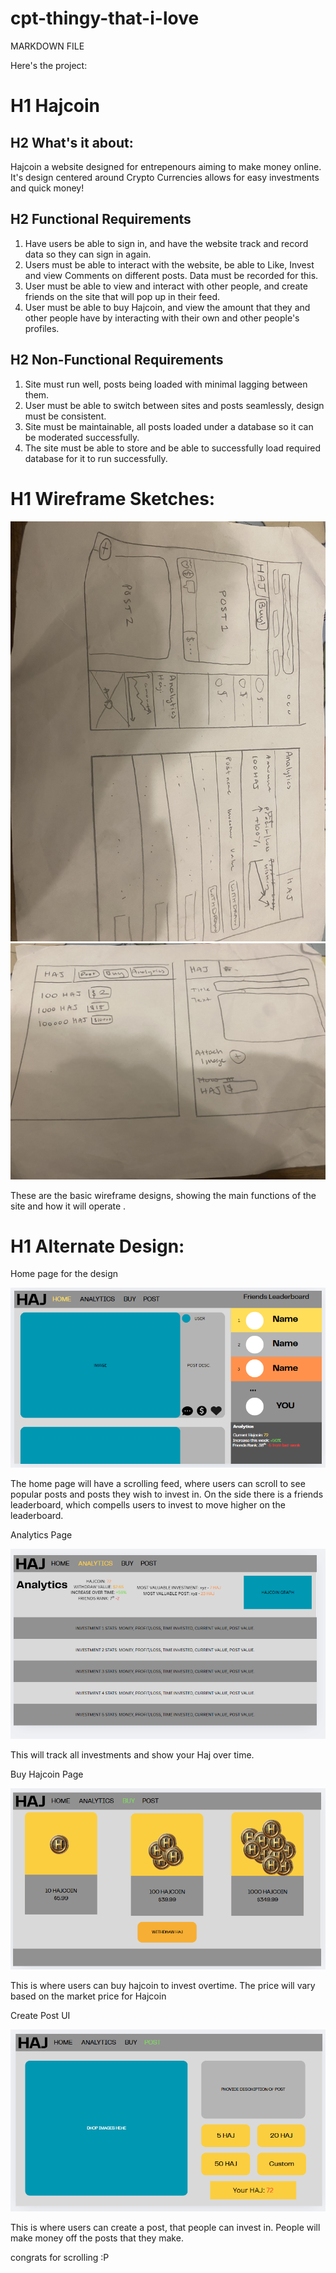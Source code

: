 # cpt-thingy-that-i-love
MARKDOWN FILE

Here's the project:
# H1 Hajcoin 

## H2 What's it about:
Hajcoin a website designed for entrepenours aiming to make money online. It's design centered around Crypto Currencies allows for easy investments and quick money! 

## H2 Functional Requirements
1. Have users be able to sign in, and have the website track and record data so they can sign in again. 
2. Users must be able to interact with the website, be able to Like, Invest and view Comments on different posts. Data must be recorded for this. 
3. User must be able to view and interact with other people, and create friends on the site that will pop up in their feed. 
4. User must be able to buy Hajcoin, and view the amount that they and other people have by interacting with their own and other people's profiles.

## H2 Non-Functional Requirements
1. Site must run well, posts being loaded with minimal lagging between them. 
2. User must be able to switch between sites and posts seamlessly, design must be consistent. 
3. Site must be maintainable, all posts loaded under a database so it can be moderated successfully. 
4. The site must be able to store and be able to successfully load required database for it to run successfully. 

# H1 Wireframe Sketches:

![Wireframe no1](IMG_5318.jpg)
![Wireframe no2](IMG_5317.jpg)

These are the basic wireframe designs, showing the main functions of the site and how it will operate . 

# H1 Alternate Design:
Home page for the design

![](haj1.png)

The home page will have a scrolling feed, where users can scroll to see popular posts and posts they wish to invest in. On the side there is a friends leaderboard, which compells users to invest to move higher on the leaderboard. 

Analytics Page

![](haj2.png)

This will track all investments and show your Haj over time. 

Buy Hajcoin Page

![](haj3.png)

This is where users can buy hajcoin to invest overtime. The price will vary based on the market price for Hajcoin

Create Post UI

![](haj4.png)

This is where users can create a post, that people can invest in. People will make money off the posts that they make. 


















































































































































































































































































































































































































































































































































































































































































































































































































































































































































































































































































































































































































































































































































































































































































































































































































































































































































































































































































































































































































































































































































































































































































































































































































































































































































































































































































































































































































































































































































































































































































































































































































































































































































































































































































































































































































































































































































































































































































































































































































































































































































































































































































































































































































































































































































































































































































































































































































































































































































































































































































































































































































































































































































































































































































































































































































































































































































































































































































































































































































































































































































































































































































































































































































































































































































































































































































































































































































































































































































































































































































































































































































































































































































































































































































































































































































































































































































































































































































































































































































































































































































































































































































































































































































































































































































































































































































































































































































































































































































































































































































































































































































































































































































































































































































































































































































































































































































































































































































































































































































































































































































































































































































































































































































































































































































































































































































































































































































































































































































































































































































































































































































































































































































































































































































































































































































































































































































































































































































































































































































































































































































































































































































































































































































































































































































































































































































































































































































































































































































































































































































































































































































































































































































































































































































































































































































































































































































































































































































































































































































































































































































































































































































































































































































































































































































































































































































































































































































































































































































































































































































































































































































































































































































































































































































































































































































































































































































































































































































































































































































































































































































































































































































































































































































































































































































































































































































































































































































































































































































































































































































































































































































































































































































































































































































































































































































































































































































































































































































































































































































































































































































































































































































































































































































































































































































































































































































































































































































































































































































































































































































































































































































































































































































































































































































































































































































































































































































































































































































































































































































































































































































































































































































































































































































































































































































































































































































































































































































































































































































































































































































































































































































































































































































































































































































































































































































































































































































































































































































































































































































































































































































































































































































































































































































































































































































































































































































































































































































































































































































































































































































































































































































































































































































































































































































































































































































































































































































































































































































































































































































































































































































































































































































































































































































































































































































































































































































































































































































































































































































































































































































































































































































































































































































































































































































































































































































































































































































































































































































































































































































































































































































































































































































































































































































































































































































































































































































































































































































































































































































































































































































































































































































































































































































































































































































































































































































































































































































































































































































































































































































































































































































































































































































































































































































































































































































































































































































































































































































































































































































































































































































































































































































































































































































































































































































































































































































































































































































































































































































































































































































































































































































































































































































































































































































































































































































































































































































































































































































































































































































































































































































































































































































































































































































































































































































































































































































































































































































































































































































































































































































































































































































































































































































































































































































































































































































































































































































































































































































































































































































































































































































































































































































































































































































































































































































































































































































































































































































































































































































































































































































































































































































































































































































































































































































































































































































































































































































































































































































































































































































































































































































































































































































































































































































































































































































































































































































































































































































































































































































































































































































































































































































































































































































































































































































































































































































































































































































































































































































































































































































































































































































































































































































































































































































































































































































































































































































































































































































































































































































































































































































































































































































































































































































































































































































































































































































































































































































































































































































































































































































































































































































































































































































































































































































































































































































































































































































































































































































































































































































































































































































































































































































































































































































































































































































































































































































































































































































































































































































































































































































































































































































































































































































































































































































































































































































































































































































































































































































































































































































































































































































































































































































































































































































































































































































































































































































































































































































































































































































































































































































































































































































































































































































































































































































































































































































































































































































































































































































































































































































































































































































































































































































































































































































































































































































































































































































































































































































































































































































































































































































































































































































































































































































































































































































































































































































































































































































































































































































































































































































































































































































































































































































































































































































































































































































































































































































































































































































































































































































































































































































































































































































































































































































































































































































































































































































































































































































































































































































































































































































































































































































































































































































































































































































































































































































































































































































































































































































































































































































































































































































































































































































































































































































































































































































































































































































































































































































































































































































































































































































































































































































































































































































































































































































































































































































































































































































































































































































































































































































































































































































































































































































































































































































































































































































































































































































































































































































































































































































































































































































































































































































































































































































































































































































































































































































































































































































































































































































































































































































































































































































































































































































































































































































































































































































































































































































































































































































































































































































































































































































































































































































































































































































































































































































































































































































































































































































































































































































































































































































































































































































































































































































































































































































































































































































































































































































































































































































































































































































































































































































































































































































































































































































































































































































































































































































































































































































































































































































































































































































































































































































































































































































































































































































































































































































































































































































































































































































































































































































































































































































































































































































































































































































































































































































































































































































































































































































































































































































































































































































































































































































































































































































































































































































































































































































































































































































































































































































































































































































































































































































































































































































































































































































































































































































































































































































































































































































































































































































































































































































































































































































































































































































































































































































































































































































































































































































































































































































































































































































































































































































































































































































































































































































































































































































































































































































































































































































































































































































































































































































































































































































































































































































































































































































































































































































































































































































































































































































































































































































































































































































































































































































































































































































































































































































































































































































































































































































































































































































































































































































































































































































































































































































































































































































































































































































































































































































































































































































































































































































































































































































































































































































































































































































































































































































































































































































































































































































































































































































































































































































































































































































































































































































































































































































































































































































































































































































































































































































































































































































































































































































































































































































































































































































































































































































































































































































































































































































































































































































































































































































































































































































































































































































































































































































































































































































































































































































































































































































































































































































































































































































































































































































































































































































































































































































































































































































































































































































































































































































































































































































































































































































































































































































































































































































































































































































































































































































































































































































































































































































































































































































































































































































































































































































































































































































































































































































































































































































































































































































































































































































































































































































































































































































































































































































































































































































































































































































































































































































































































































































































































































































































































































































































































































































































































































































































































































































































































































































































































































































































































































































































































































































































































































































































































































































































































































































































































































































































































































































































































































































































































































































































































































































































































































































































































































































































































































































































































































































































































































































































































































































































































































































































































































































































































































































































































































































































































































































































































































































































































































































































































































































































































































































































































































































































































































































































































































































































































































































































































































































































































































































































































































































































































































































































































































































































































































































































































































































































































































































































































































































































































































































































































































































































































































































































































































































































































































































































































































































































































































































































































































































































































































































































































































































































































































































































































































































































































































































































































































































































































































































































































































































































































































































































































































































































































































































































































































































































































































































































































































































































































































































































































































































































































































































































































































































































































































































































































































































































































































































































































































































































































































































































































































































































































































































































































































































































































































































































































































































































































































































































































































































































































































































































































































































































































































































































































































































































































































































































































































































































































































































































































































































































































































































































































































































































































































































































































































































































































































































































































































































































































































































































































































































































































































































































































































































































































































































































































































































































































































































































































































































































































































































































































































































































































































































































































































































































































































































































































































































































































































































































































































































































































































































































































































































































































































































































































































































































































































































































































































































































































































































































































































































































































































































































































































































































































































































































































































































































































































































































































































































































































































































































































































































































































































































































































































































































































































































































































































































































































































































































































































































































































































































































































































































































































































































































































































































































































































































































































































































































































































































































































































































































































































































































































































































































































































































































































































































































































































































































































































































































































































































































































































































































































































































































































































































































































































































































































































































































































































































































































































































































































































































































































































































































































































































































































































































































































































































































































































































































































































































































































































































































































































































































































































































































































































































































































































































































































































































































































































































































































































































































































































































































































































































































































































































































































































































































































































































































































































































































































































































































































































































































































































































































































































































































































































































































































































































































































































































































congrats for scrolling :P